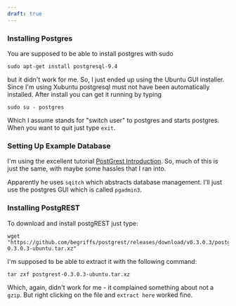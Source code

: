 ```yaml
---
draft: true
---
```


### Installing Postgres

You are supposed to be able to install postgres with sudo

```
sudo apt-get install postgresql-9.4
```

but it didn't work for me. So, I just ended up using the Ubuntu GUI installer. Since I'm using Xubuntu postgresql must not have been automatically installed. After install you can get it running by typing

```
sudo su - postgres
```

Which I assume stands for "switch user" to postgres and starts postgres. When you want to quit just type `exit`.

### Setting Up Example Database

I'm using the excellent tutorial [PostGrest Introduction](http://blog.jonharrington.org/postgrest-introduction/). So, much of this is just the same, with maybe some hassles that I ran into.

Apparently he uses `sqitch` which abstracts database management. I'll just use the postgres GUI which is called `pgadmin3`.


### Installing PostgREST

To download and install postgREST just type:

```
wget "https://github.com/begriffs/postgrest/releases/download/v0.3.0.3/postgrest-0.3.0.3-ubuntu.tar.xz"
```

I'm supposed to be able to extract it with the following command:

```
tar zxf postgrest-0.3.0.3-ubuntu.tar.xz
```

Which, again, didn't work for me - it complained something about not a `gzip`. But right clicking on the file and `extract here` worked fine.





